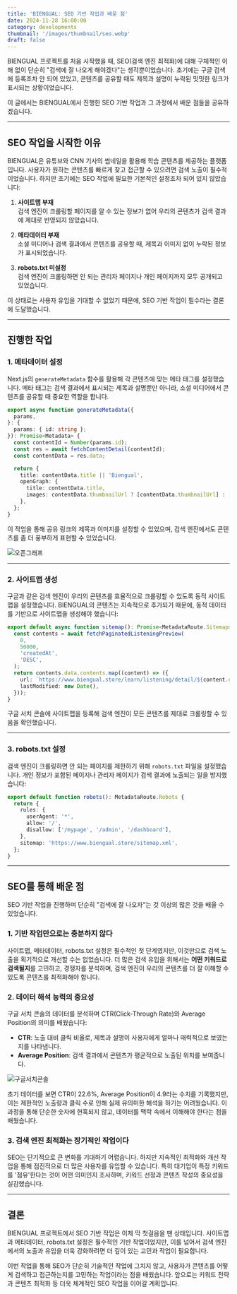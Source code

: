 ```yaml
---
title: 'BIENGUAL: SEO 기반 작업과 배운 점'
date: 2024-11-28 16:00:00
category: developments
thumbnail: '/images/thumbnail/seo.webp'
draft: false
---
```


BIENGUAL 프로젝트를 처음 시작했을 때, SEO(검색 엔진 최적화)에 대해 구체적인 이해 없이 단순히 "검색에 잘 나오게 해야겠다"는 생각뿐이었습니다. 초기에는 구글 검색에 등록조차 안 되어 있었고, 콘텐츠를 공유할 때도 제목과 설명이 누락된 밋밋한 링크가 표시되는 상황이었습니다.

이 글에서는 BIENGUAL에서 진행한 SEO 기반 작업과 그 과정에서 배운 점들을 공유하겠습니다.

---

## SEO 작업을 시작한 이유

BIENGUAL은 유튜브와 CNN 기사의 썸네일을 활용해 학습 콘텐츠를 제공하는 플랫폼입니다. 사용자가 원하는 콘텐츠를 빠르게 찾고 접근할 수 있으려면 검색 노출이 필수적이었습니다. 하지만 초기에는 SEO 작업에 필요한 기본적인 설정조차 되어 있지 않았습니다:

1. **사이트맵 부재**  
   검색 엔진이 크롤링할 페이지를 알 수 있는 정보가 없어 우리의 콘텐츠가 검색 결과에 제대로 반영되지 않았습니다.

2. **메타데이터 부재**  
   소셜 미디어나 검색 결과에서 콘텐츠를 공유할 때, 제목과 이미지 없이 누락된 정보가 표시되었습니다.

3. **robots.txt 미설정**  
   검색 엔진이 크롤링하면 안 되는 관리자 페이지나 개인 페이지까지 모두 공개되고 있었습니다.

이 상태로는 사용자 유입을 기대할 수 없었기 때문에, SEO 기반 작업이 필수라는 결론에 도달했습니다.

---

## 진행한 작업

### 1. 메타데이터 설정

Next.js의 `generateMetadata` 함수를 활용해 각 콘텐츠에 맞는 메타 태그를 설정했습니다. 메타 태그는 검색 결과에서 표시되는 제목과 설명뿐만 아니라, 소셜 미디어에서 콘텐츠를 공유할 때 중요한 역할을 합니다.

```typescript
export async function generateMetadata({
  params,
}: {
  params: { id: string };
}): Promise<Metadata> {
  const contentId = Number(params.id);
  const res = await fetchContentDetail(contentId);
  const contentData = res.data;

  return {
    title: contentData.title || 'Biengual',
    openGraph: {
      title: contentData.title,
      images: contentData.thumbnailUrl ? [contentData.thumbnailUrl] : [],
    },
  };
}
```

이 작업을 통해 공유 링크의 제목과 이미지를 설정할 수 있었으며, 검색 엔진에서도 콘텐츠를 좀 더 풍부하게 표현할 수 있었습니다.

![오픈그래프](/images/metadata.png)

---

### 2. 사이트맵 생성

구글과 같은 검색 엔진이 우리의 콘텐츠를 효율적으로 크롤링할 수 있도록 동적 사이트맵을 설정했습니다. BIENGUAL의 콘텐츠는 지속적으로 추가되기 때문에, 동적 데이터를 기반으로 사이트맵을 생성해야 했습니다:

```typescript
export default async function sitemap(): Promise<MetadataRoute.Sitemap> {
  const contents = await fetchPaginatedListeningPreview(
    0,
    50000,
    'createdAt',
    'DESC',
  );
  return contents.data.contents.map((content) => ({
    url: `https://www.biengual.store/learn/listening/detail/${content.contentId}`,
    lastModified: new Date(),
  }));
}
```

구글 서치 콘솔에 사이트맵을 등록해 검색 엔진이 모든 콘텐츠를 제대로 크롤링할 수 있음을 확인했습니다.

---

### 3. robots.txt 설정

검색 엔진이 크롤링하면 안 되는 페이지를 제한하기 위해 `robots.txt` 파일을 설정했습니다. 개인 정보가 포함된 페이지나 관리자 페이지가 검색 결과에 노출되는 일을 방지했습니다:

```typescript
export default function robots(): MetadataRoute.Robots {
  return {
    rules: {
      userAgent: '*',
      allow: '/',
      disallow: ['/mypage', '/admin', '/dashboard'],
    },
    sitemap: 'https://www.biengual.store/sitemap.xml',
  };
}
```

---

## SEO를 통해 배운 점

SEO 기반 작업을 진행하며 단순히 "검색에 잘 나오자"는 것 이상의 많은 것을 배울 수 있었습니다.

### 1. 기반 작업만으로는 충분하지 않다

사이트맵, 메타데이터, robots.txt 설정은 필수적인 첫 단계였지만, 이것만으로 검색 노출을 획기적으로 개선할 수는 없었습니다. 더 많은 검색 유입을 위해서는 **어떤 키워드로 검색될지**를 고민하고, 경쟁자를 분석하며, 검색 엔진이 우리의 콘텐츠를 더 잘 이해할 수 있도록 콘텐츠를 최적화해야 합니다.

### 2. 데이터 해석 능력의 중요성

구글 서치 콘솔의 데이터를 분석하며 CTR(Click-Through Rate)와 Average Position의 의미를 배웠습니다:

- **CTR**: 노출 대비 클릭 비율로, 제목과 설명이 사용자에게 얼마나 매력적으로 보였는지를 나타냅니다.
- **Average Position**: 검색 결과에서 콘텐츠가 평균적으로 노출된 위치를 보여줍니다.

![구글서치콘솔](/images/googlesearchconsole.png)

초기 데이터를 보면 CTR이 22.6%, Average Position이 4.9라는 수치를 기록했지만, 이는 제한적인 노출량과 클릭 수로 인해 실제 유의미한 해석을 하기는 어려웠습니다. 이 과정을 통해 단순한 숫자에 현혹되지 않고, 데이터를 맥락 속에서 이해해야 한다는 점을 배웠습니다.

### 3. 검색 엔진 최적화는 장기적인 작업이다

SEO는 단기적으로 큰 변화를 기대하기 어렵습니다. 하지만 지속적인 최적화와 개선 작업을 통해 점진적으로 더 많은 사용자를 유입할 수 있습니다. 특히 대기업이 특정 키워드를 '점유'한다는 것이 어떤 의미인지 조사하며, 키워드 선정과 콘텐츠 작성의 중요성을 실감했습니다.

---

## 결론

BIENGUAL 프로젝트에서 SEO 기반 작업은 이제 막 첫걸음을 뗀 상태입니다. 사이트맵과 메타데이터, robots.txt 설정은 필수적인 기반 작업이었지만, 이를 넘어서 검색 엔진에서의 노출과 유입을 더욱 강화하려면 더 깊이 있는 고민과 작업이 필요합니다.

이번 작업을 통해 SEO가 단순히 기술적인 작업에 그치지 않고, 사용자가 콘텐츠를 어떻게 검색하고 접근하는지를 고민하는 작업이라는 점을 배웠습니다. 앞으로는 키워드 전략과 콘텐츠 최적화 등 더욱 체계적인 SEO 작업을 이어갈 계획입니다.
